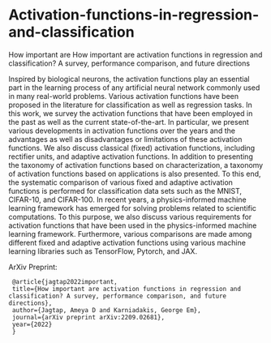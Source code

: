# Activation-functions-in-regression-and-classification
How important are How important are activation functions in regression and classification? A survey, performance comparison, and future directions

Inspired by biological neurons, the activation functions play an essential part in the learning process of any artificial neural network commonly used in many real-world problems. Various activation functions have been proposed in the literature for classification as well as regression tasks. In this work, we survey the activation functions that have been employed in the past as well as the current state-of-the-art. In particular, we present various developments in activation functions over the years and the advantages as well as disadvantages or limitations of these activation functions. We also discuss classical (fixed) activation functions, including rectifier units, and adaptive activation functions. In addition to presenting the taxonomy of activation functions based on characterization, a taxonomy of activation functions based on applications is also presented. To this end, the systematic comparison of various fixed and adaptive activation functions is performed for classification data sets such as the MNIST, CIFAR-10, and CIFAR-100. In recent years, a physics-informed machine learning framework has emerged for solving problems related to scientific computations. To this purpose, we also discuss various requirements for activation functions that have been used in the physics-informed machine learning framework. Furthermore, various comparisons are made among different fixed and adaptive activation functions using various machine learning libraries such as TensorFlow, Pytorch, and JAX.

ArXiv Preprint:

     @article{jagtap2022important,
     title={How important are activation functions in regression and classification? A survey, performance comparison, and future directions},
     author={Jagtap, Ameya D and Karniadakis, George Em},
     journal={arXiv preprint arXiv:2209.02681},
     year={2022}
     }
